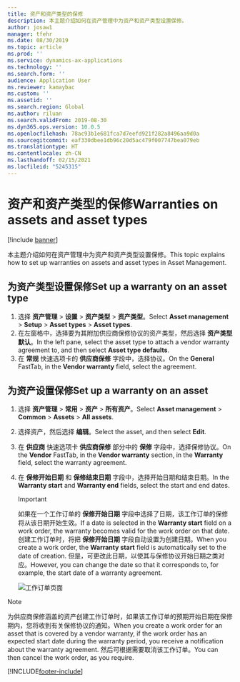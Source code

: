 ```yaml
---
title: 资产和资产类型的保修
description: 本主题介绍如何在资产管理中为资产和资产类型设置保修。
author: josaw1
manager: tfehr
ms.date: 08/30/2019
ms.topic: article
ms.prod: ''
ms.service: dynamics-ax-applications
ms.technology: ''
ms.search.form: ''
audience: Application User
ms.reviewer: kamaybac
ms.custom: ''
ms.assetid: ''
ms.search.region: Global
ms.author: riluan
ms.search.validFrom: 2019-08-30
ms.dyn365.ops.version: 10.0.5
ms.openlocfilehash: 78ac93b1e681fca7d7eefd921f282a8496aa9d0a
ms.sourcegitcommit: eaf330dbee1db96c20d5ac479f007747bea079eb
ms.translationtype: HT
ms.contentlocale: zh-CN
ms.lasthandoff: 02/15/2021
ms.locfileid: "5245315"
---
```

# <a name="warranties-on-assets-and-asset-types"></a><span data-ttu-id="86d78-103">资产和资产类型的保修</span><span class="sxs-lookup"><span data-stu-id="86d78-103">Warranties on assets and asset types</span></span>

[!include [banner](../../includes/banner.md)]

 


<span data-ttu-id="86d78-104">本主题介绍如何在资产管理中为资产和资产类型设置保修。</span><span class="sxs-lookup"><span data-stu-id="86d78-104">This topic explains how to set up warranties on assets and asset types in Asset Management.</span></span>

## <a name="set-up-a-warranty-on-an-asset-type"></a><span data-ttu-id="86d78-105">为资产类型设置保修</span><span class="sxs-lookup"><span data-stu-id="86d78-105">Set up a warranty on an asset type</span></span>

1. <span data-ttu-id="86d78-106">选择 **资产管理** \> **设置** \> **资产类型** \> **资产类型**。</span><span class="sxs-lookup"><span data-stu-id="86d78-106">Select **Asset management** \> **Setup** \> **Asset types** \> **Asset types**.</span></span>
2. <span data-ttu-id="86d78-107">在左窗格中，选择要为其附加供应商保修协议的资产类型，然后选择 **资产类型默认**。</span><span class="sxs-lookup"><span data-stu-id="86d78-107">In the left pane, select the asset type to attach a vendor warranty agreement to, and then select **Asset type defaults**.</span></span>
3. <span data-ttu-id="86d78-108">在 **常规** 快速选项卡的 **供应商保修** 字段中，选择协议。</span><span class="sxs-lookup"><span data-stu-id="86d78-108">On the **General** FastTab, in the **Vendor warranty** field, select the agreement.</span></span>

## <a name="set-up-a-warranty-on-an-asset"></a><span data-ttu-id="86d78-109">为资产设置保修</span><span class="sxs-lookup"><span data-stu-id="86d78-109">Set up a warranty on an asset</span></span>

1. <span data-ttu-id="86d78-110">选择 **资产管理** \> **常用** \> **资产** \> **所有资产**。</span><span class="sxs-lookup"><span data-stu-id="86d78-110">Select **Asset management** \> **Common** \> **Assets** \> **All assets**.</span></span>
2. <span data-ttu-id="86d78-111">选择资产，然后选择 **编辑**。</span><span class="sxs-lookup"><span data-stu-id="86d78-111">Select the asset, and then select **Edit**.</span></span>
3. <span data-ttu-id="86d78-112">在 **供应商** 快速选项卡 **供应商保修** 部分中的 **保修** 字段中，选择保修协议。</span><span class="sxs-lookup"><span data-stu-id="86d78-112">On the **Vendor** FastTab, in the **Vendor warranty** section, in the **Warranty** field, select the warranty agreement.</span></span>
4. <span data-ttu-id="86d78-113">在 **保修开始日期** 和 **保修结束日期** 字段中，选择开始日期和结束日期。</span><span class="sxs-lookup"><span data-stu-id="86d78-113">In the **Warranty start** and **Warranty end** fields, select the start and end dates.</span></span>

    > [!IMPORTANT]
    > <span data-ttu-id="86d78-114">如果在一个工作订单的 **保修开始日期** 字段中选择了日期，该工作订单的保修将从该日期开始生效。</span><span class="sxs-lookup"><span data-stu-id="86d78-114">If a date is selected in the **Warranty start** field on a work order, the warranty becomes valid for the work order on that date.</span></span> <span data-ttu-id="86d78-115">创建工作订单时，将把 **保修开始日期** 字段自动设置为创建日期。</span><span class="sxs-lookup"><span data-stu-id="86d78-115">When you create a work order, the **Warranty start** field is automatically set to the date of creation.</span></span> <span data-ttu-id="86d78-116">但是，可更改此日期，以使其与保修协议开始日期之类对应。</span><span class="sxs-lookup"><span data-stu-id="86d78-116">However, you can change the date so that it corresponds to, for example, the start date of a warranty agreement.</span></span>
    >
    > ![工作订单页面](media/02-warranty.png)

> [!NOTE]
> <span data-ttu-id="86d78-118">为供应商保修涵盖的资产创建工作订单时，如果该工作订单的预期开始日期在保修期内，您将收到有关保修协议的通知。</span><span class="sxs-lookup"><span data-stu-id="86d78-118">When you create a work order for an asset that is covered by a vendor warranty, if the work order has an expected start date during the warranty period, you receive a notification about the warranty agreement.</span></span> <span data-ttu-id="86d78-119">然后可根据需要取消该工作订单。</span><span class="sxs-lookup"><span data-stu-id="86d78-119">You can then cancel the work order, as you require.</span></span>


[!INCLUDE[footer-include](../../../includes/footer-banner.md)]